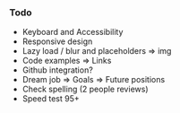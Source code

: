 ### Todo

* Keyboard and Accessibility
* Responsive design
* Lazy load / blur and placeholders => img
* Code examples => Links
* Github integration?
* Dream job => Goals => Future positions
* Check spelling (2 people reviews)
* Speed test 95+
